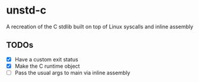 # unstd-c

A recreation of the C stdlib built on top of Linux syscalls and inline assembly

## TODOs

-   [x] Have a custom exit status
-   [x] Make the C runtime object
-   [ ] Pass the usual args to main via inline assembly
